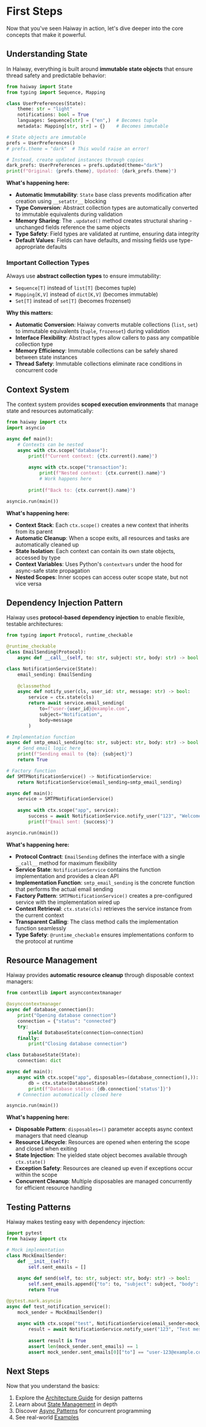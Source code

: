 # First Steps

Now that you've seen Haiway in action, let's dive deeper into the core concepts that make it powerful.

## Understanding State

In Haiway, everything is built around **immutable state objects** that ensure thread safety and predictable behavior:

```python
from haiway import State
from typing import Sequence, Mapping

class UserPreferences(State):
    theme: str = "light"
    notifications: bool = True
    languages: Sequence[str] = ("en",)  # Becomes tuple
    metadata: Mapping[str, str] = {}    # Becomes immutable

# State objects are immutable
prefs = UserPreferences()
# prefs.theme = "dark"  # This would raise an error!

# Instead, create updated instances through copies
dark_prefs: UserPreferences = prefs.updated(theme="dark")
print(f"Original: {prefs.theme}, Updated: {dark_prefs.theme}")
```

**What's happening here:**
- **Automatic Immutability**: `State` base class prevents modification after creation using `__setattr__` blocking
- **Type Conversion**: Abstract collection types are automatically converted to immutable equivalents during validation
- **Memory Sharing**: The `.updated()` method creates structural sharing - unchanged fields reference the same objects
- **Type Safety**: Field types are validated at runtime, ensuring data integrity
- **Default Values**: Fields can have defaults, and missing fields use type-appropriate defaults

### Important Collection Types

Always use **abstract collection types** to ensure immutability:

- `Sequence[T]` instead of `list[T]` (becomes tuple)
- `Mapping[K,V]` instead of `dict[K,V]` (becomes immutable)
- `Set[T]` instead of `set[T]` (becomes frozenset)

**Why this matters:**
- **Automatic Conversion**: Haiway converts mutable collections (`list`, `set`) to immutable equivalents (`tuple`, `frozenset`) during validation
- **Interface Flexibility**: Abstract types allow callers to pass any compatible collection type
- **Memory Efficiency**: Immutable collections can be safely shared between state instances
- **Thread Safety**: Immutable collections eliminate race conditions in concurrent code

## Context System

The context system provides **scoped execution environments** that manage state and resources automatically:

```python
from haiway import ctx
import asyncio

async def main():
    # Contexts can be nested
    async with ctx.scope("database"):
        print(f"Current context: {ctx.current().name}")
        
        async with ctx.scope("transaction"):
            print(f"Nested context: {ctx.current().name}")
            # Work happens here
            
        print(f"Back to: {ctx.current().name}")

asyncio.run(main())
```

**What's happening here:**
- **Context Stack**: Each `ctx.scope()` creates a new context that inherits from its parent
- **Automatic Cleanup**: When a scope exits, all resources and tasks are automatically cleaned up
- **State Isolation**: Each context can contain its own state objects, accessed by type
- **Context Variables**: Uses Python's `contextvars` under the hood for async-safe state propagation
- **Nested Scopes**: Inner scopes can access outer scope state, but not vice versa

## Dependency Injection Pattern

Haiway uses **protocol-based dependency injection** to enable flexible, testable architectures:

```python
from typing import Protocol, runtime_checkable

@runtime_checkable
class EmailSending(Protocol):
    async def __call__(self, to: str, subject: str, body: str) -> bool: ...

class NotificationService(State):
    email_sending: EmailSending
    
    @classmethod
    async def notify_user(cls, user_id: str, message: str) -> bool:
        service = ctx.state(cls)
        return await service.email_sending(
            to=f"user-{user_id}@example.com",
            subject="Notification",
            body=message
        )

# Implementation function
async def smtp_email_sending(to: str, subject: str, body: str) -> bool:
    # Send email logic here
    print(f"Sending email to {to}: {subject}")
    return True

# Factory function
def SMTPNotificationService() -> NotificationService:
    return NotificationService(email_sending=smtp_email_sending)

async def main():
    service = SMTPNotificationService()
    
    async with ctx.scope("app", service):
        success = await NotificationService.notify_user("123", "Welcome!")
        print(f"Email sent: {success}")

asyncio.run(main())
```

**What's happening here:**
- **Protocol Contract**: `EmailSending` defines the interface with a single `__call__` method for maximum flexibility
- **Service State**: `NotificationService` contains the function implementation and provides a clean API
- **Implementation Function**: `smtp_email_sending` is the concrete function that performs the actual email sending
- **Factory Pattern**: `SMTPNotificationService()` creates a pre-configured service with the implementation wired up
- **Context Retrieval**: `ctx.state(cls)` retrieves the service instance from the current context
- **Transparent Calling**: The class method calls the implementation function seamlessly
- **Type Safety**: `@runtime_checkable` ensures implementations conform to the protocol at runtime

## Resource Management

Haiway provides **automatic resource cleanup** through disposable context managers:

```python
from contextlib import asynccontextmanager

@asynccontextmanager
async def database_connection():
    print("Opening database connection")
    connection = {"status": "connected"}
    try:
        yield DatabaseState(connection=connection)
    finally:
        print("Closing database connection")

class DatabaseState(State):
    connection: dict

async def main():
    async with ctx.scope("app", disposables=(database_connection(),)):
        db = ctx.state(DatabaseState)
        print(f"Database status: {db.connection['status']}")
    # Connection automatically closed here

asyncio.run(main())
```

**What's happening here:**
- **Disposable Pattern**: `disposables=()` parameter accepts async context managers that need cleanup
- **Resource Lifecycle**: Resources are opened when entering the scope and closed when exiting
- **State Injection**: The yielded state object becomes available through `ctx.state()`
- **Exception Safety**: Resources are cleaned up even if exceptions occur within the scope
- **Concurrent Cleanup**: Multiple disposables are managed concurrently for efficient resource handling

## Testing Patterns

Haiway makes testing easy with dependency injection:

```python
import pytest
from haiway import ctx

# Mock implementation
class MockEmailSender:
    def __init__(self):
        self.sent_emails = []
    
    async def send(self, to: str, subject: str, body: str) -> bool:
        self.sent_emails.append({"to": to, "subject": subject, "body": body})
        return True

@pytest.mark.asyncio
async def test_notification_service():
    mock_sender = MockEmailSender()
    
    async with ctx.scope("test", NotificationService(email_sender=mock_sender)):
        result = await NotificationService.notify_user("123", "Test message")
        
        assert result is True
        assert len(mock_sender.sent_emails) == 1
        assert mock_sender.sent_emails[0]["to"] == "user-123@example.com"
```

## Next Steps

Now that you understand the basics:

1. Explore the [Architecture Guide](../guides/architecture.md) for design patterns
2. Learn about [State Management](../guides/state-management.md) in depth
3. Discover [Async Patterns](../guides/async-patterns.md) for concurrent programming
4. See real-world [Examples](../examples/index.md)
